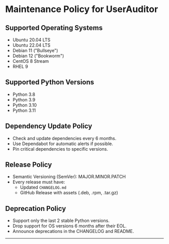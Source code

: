 # Maintenance Policy for UserAuditor

## Supported Operating Systems
- Ubuntu 20.04 LTS
- Ubuntu 22.04 LTS
- Debian 11 ("Bullseye")
- Debian 12 ("Bookworm")
- CentOS 8 Stream
- RHEL 9

## Supported Python Versions
- Python 3.8
- Python 3.9
- Python 3.10
- Python 3.11

## Dependency Update Policy
- Check and update dependencies every 6 months.
- Use Dependabot for automatic alerts if possible.
- Pin critical dependencies to specific versions.

## Release Policy
- Semantic Versioning (SemVer): MAJOR.MINOR.PATCH
- Every release must have:
  - Updated `CHANGELOG.md`
  - GitHub Release with assets (.deb, .rpm, .tar.gz)

## Deprecation Policy
- Support only the last 2 stable Python versions.
- Drop support for OS versions 6 months after their EOL.
- Announce deprecations in the CHANGELOG and README.

---

